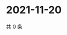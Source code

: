# 2021-11-20

共 0 条

<!-- BEGIN WEIBO -->
<!-- 最后更新时间 Sat Nov 20 2021 18:12:07 GMT+0800 (China Standard Time) -->

<!-- END WEIBO -->
